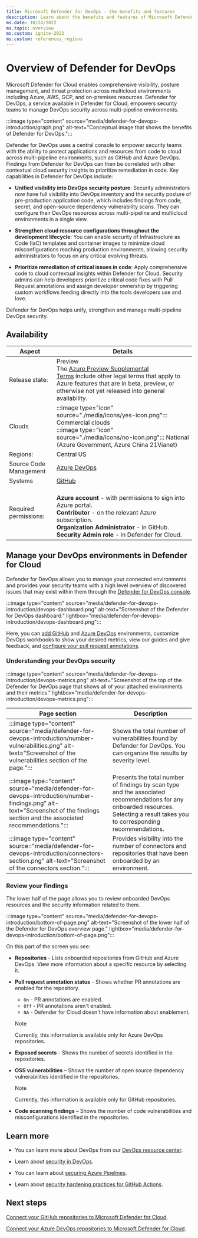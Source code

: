 ```yaml
---
title: Microsoft Defender for DevOps - the benefits and features
description: Learn about the benefits and features of Microsoft Defender for
ms.date: 10/24/2022
ms.topic: overview
ms.custom: ignite-2022
ms.custom: references_regions
---
```


# Overview of Defender for DevOps

Microsoft Defender for Cloud enables comprehensive visibility, posture management, and threat protection across multicloud environments including Azure, AWS, GCP, and on-premises resources. Defender for DevOps, a service available in Defender for Cloud, empowers security teams to manage DevOps security across multi-pipeline environments.

:::image type="content" source="media/defender-for-devops-introduction/graph.png" alt-text="Conceptual image that shows the benefits of Defender for DevOps.":::

Defender for DevOps uses a central console to empower security teams with the ability to protect applications and resources from code to cloud across multi-pipeline environments, such as GitHub and Azure DevOps. Findings from Defender for DevOps can then be correlated with other contextual cloud security insights to prioritize remediation in code. Key capabilities in Defender for DevOps include: 

- **Unified visibility into DevOps security posture**: Security administrators now have full visibility into DevOps inventory and the security posture of pre-production application code, which includes findings from code, secret, and open-source dependency vulnerability scans. They can configure their DevOps resources across multi-pipeline and multicloud environments in a single view.

- **Strengthen cloud resource configurations throughout the development lifecycle**: You can enable security of Infrastructure as Code (IaC) templates and container images to minimize cloud misconfigurations reaching production environments, allowing security administrators to focus on any critical evolving threats.

- **Prioritize remediation of critical issues in code**: Apply comprehensive code to cloud contextual insights within Defender for Cloud. Security admins can help developers prioritize critical code fixes with Pull Request annotations and assign developer ownership by triggering custom workflows feeding directly into the tools developers use and love.

Defender for DevOps helps unify, strengthen and manage multi-pipeline DevOps security. 

## Availability

| Aspect | Details |
|--|--|
| Release state: | Preview<br>The [Azure Preview Supplemental Terms](https://azure.microsoft.com/support/legal/preview-supplemental-terms/) include other legal terms that apply to Azure features that are in beta, preview, or otherwise not yet released into general availability. |
| Clouds | :::image type="icon" source="./media/icons/yes-icon.png"::: Commercial clouds<br>:::image type="icon" source="./media/icons/no-icon.png"::: National (Azure Government, Azure China 21Vianet) |
| Regions: | Central US |
| Source Code Management | [Azure DevOps](https://ms.portal.azure.com/#home) |
| Systems | [GitHub](https://github.com/) | 
| Required permissions: | <br> **Azure account** - with permissions to sign into Azure portal. <br> **Contributor** - on the relevant Azure subscription. <br> **Organization Administrator** - in GitHub. <br> **Security Admin role** - in Defender for Cloud. |

## Manage your DevOps environments in Defender for Cloud

Defender for DevOps allows you to manage your connected environments and provides your security teams with a high level overview of discovered issues that may exist within them through the [Defender for DevOps console](https://ms.portal.azure.com/#view/Microsoft_Azure_Security/SecurityMenuBlade/~/DevOpsSecurity).

:::image type="content" source="media/defender-for-devops-introduction/devops-dashboard.png" alt-text="Screenshot of the Defender for DevOps dashboard." lightbox="media/defender-for-devops-introduction/devops-dashboard.png":::

Here, you can [add GitHub](quickstart-onboard-github.md) and [Azure DevOps](quickstart-onboard-devops.md) environments, customize DevOps workbooks to show your desired metrics, view our guides and give feedback, and [configure your pull request annotations](tutorial-enable-pull-request-annotations.md).

### Understanding your DevOps security

:::image type="content" source="media/defender-for-devops-introduction/devops-metrics.png" alt-text="Screenshot of the top of the Defender for DevOps page that shows all of your attached environments and their metrics." lightbox="media/defender-for-devops-introduction/devops-metrics.png":::

|Page section| Description |
|--|--|
| :::image type="content" source="media/defender-for-devops-introduction/number-vulnerabilities.png" alt-text="Screenshot of the vulnerabilities section of the page."::: | Shows the total number of vulnerabilities found by Defender for DevOps. You can organize the results by severity level. |
| :::image type="content" source="media/defender-for-devops-introduction/number-findings.png" alt-text="Screenshot of the findings section and the associated recommendations."::: | Presents the total number of findings by scan type and the associated recommendations for any onboarded resources. Selecting a result takes you to corresponding recommendations. |
| :::image type="content" source="media/defender-for-devops-introduction/connectors-section.png" alt-text="Screenshot of the connectors section."::: | Provides visibility into the number of connectors and repositories that have been onboarded by an environment. |

### Review your findings

The lower half of the page allows you to review onboarded DevOps resources and the security information related to them.

:::image type="content" source="media/defender-for-devops-introduction/bottom-of-page.png" alt-text="Screenshot of the lower half of the Defender for DevOps overview page." lightbox="media/defender-for-devops-introduction/bottom-of-page.png":::

On this part of the screen you see:

- **Repositories** - Lists onboarded repositories from GitHub and Azure DevOps. View more information about a specific resource by selecting it.

- **Pull request annotation status** -  Shows whether PR annotations are enabled for the repository. 
    - `On` - PR annotations are enabled.
    - `Off` - PR annotations aren't enabled.
    - `NA` - Defender for Cloud doesn't have information about enablement. 
    
    > [!NOTE]
    > Currently, this information is available only for Azure DevOps repositories.

- **Exposed secrets** - Shows the number of secrets identified in the repositories.

- **OSS vulnerabilities** – Shows the number of open source dependency vulnerabilities identified in the repositories. 

    > [!NOTE]
    > Currently, this information is available only for GitHub repositories.

- **Code scanning findings** – Shows the number of code vulnerabilities and misconfigurations identified in the repositories.

## Learn more

- You can learn more about DevOps from our [DevOps resource center](/devops/).

- Learn about [security in DevOps](/devops/operate/security-in-devops).

- You can learn about [securing Azure Pipelines](/azure/devops/pipelines/security/overview?view=azure-devops).

- Learn about [security hardening practices for GitHub Actions](https://docs.github.com/actions/security-guides/security-hardening-for-github-actions).

## Next steps

[Connect your GitHub repositories to Microsoft Defender for Cloud](quickstart-onboard-github.md).

[Connect your Azure DevOps repositories to Microsoft Defender for Cloud](quickstart-onboard-devops.md).
